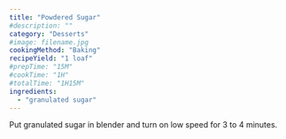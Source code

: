 ```yaml
---
title: "Powdered Sugar"
#description: ""
category: "Desserts"
#image: filename.jpg
cookingMethod: "Baking"
recipeYield: "1 loaf"
#prepTime: "15M"
#cookTime: "1H"
#totalTime: "1H15M"
ingredients:
  - "granulated sugar"
---
```


Put granulated sugar in blender and turn on low speed for 3 to 4 minutes.
